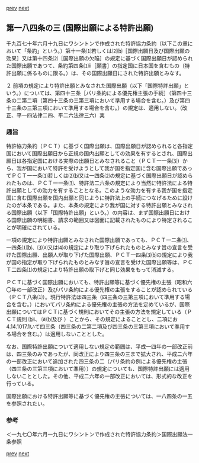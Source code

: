 [prev](/specific/markdowns/特許法/253_Mp-Ch_8-At_184_2.md)
[next](/specific/markdowns/特許法/255_Mp-Ch_9-At_184_4.md)
## 第一八四条の三 (国際出願による特許出願)
千九百七十年六月十九日にワシントンで作成された特許協力条約（以下この章において「条約」という。）第十一条⑴若しくは⑵⒝［国際出願日及び国際出願の効果］又は第十四条⑵［国際出願の欠陥］の規定に基づく国際出願日が認められた国際出願であつて、条約第四条⑴ⅱ［願書］の指定国に日本国を含むもの（特許出願に係るものに限る。）は、その国際出願日にされた特許出願とみなす。

２ 前項の規定により特許出願とみなされた国際出願（以下「国際特許出願」という。）については、第四十三条［パリ条約による優先権主張の手続］（第四十三条の二第二項（第四十三条の三第三項において準用する場合を含む。）及び第四十三条の三第三項において準用する場合を含む。）の規定は、適用しない。（改正、平一四法律二四、平二六法律三六）実


### 趣旨
特許協力条約（ＰＣＴ）に基づく国際出願は、国際出願日が認められると各指定国において国際出願日から正規の国内出願としての効果を有するとされ、国際出願日は各指定国における実際の出願日とみなされること（ＰＣＴ一一条⑶）から、我が国において特許を受けようとして我が国を指定国に含む国際出願であってＰＣＴ一一条⑴若しくは⑵⒝又は一四条⑵の規定に基づく国際出願日が認められたものは、ＰＣＴ一一条⑶、特許法二六条の規定により当然に特許法による特許出願としての効力を有することとなる。このような効力を有する我が国を指定国に含む国際出願を国内出願と同じように特許法上の手続につなげるために設けたのが本条である。また、本条の規定により我が国に対する特許出願とみなされる国際出願（以下「国際特許出願」という。）の内容は、まず国際出願日における国際出願の明細書、請求の範囲又は図面に記載されたものにより特定されることが明確にされている。

一項の規定により特許出願とみなされた国際出願であっても、ＰＣＴ一二条⑶、一四条⑴⒝、⑶⒜又は⑷の規定により取り下げられたものとみなす旨の宣言を受けた国際出願、出願人が取り下げた国際出願、ＰＣＴ一四条⑶⒝の規定により我が国の指定が取り下げられたものとみなす旨の宣言を受けた国際出願等は、ＰＣＴ二四条⑴の規定により特許出願の取下げと同じ効果をもって消滅する。

ＰＣＴに基づく国際出願においても、特許出願等に基づく優先権の主張（昭和六〇年の一部改正）及びパリ条約による優先権の主張をすることが認められている（ＰＣＴ八条⑴）。現行特許法は四三条（四三条の三第三項において準用する場合を含む。）においてパリ条約による優先権の主張の方法を定めているが、国際出願についてはＰＣＴに基づく規則においてその主張の方法を規定している（ＰＣＴ規則 ⒝ⅰ、 ⒜⒝及び ）ことから、その規定によることとし、二項にお4.14.1017.1いて四三条（四三条の二第二項及び四三条の三第三項において準用する場合を含む。）は適用しないこととした。

なお、国際特許出願について適用しない規定の範囲は、平成一四年の一部改正前は、四三条のみであったが、同改正により四三条の三まで拡大され、平成二六年の一部改正において追加された四三条の二（パリ条約の例による優先権の主張（四三条の三第三項において準用））の規定についても、国際特許出願には適用しないこととした。その他、平成二六年の一部改正においては、形式的な改正を行っている。

国際出願における特許出願等に基づく優先権の主張については、一八四条の一五を参照されたい。


### 参考
＜一九七〇年六月一九日にワシントンで作成された特許協力条約＞国際出願法一条参照


[prev](/specific/markdowns/特許法/253_Mp-Ch_8-At_184_2.md)
[next](/specific/markdowns/特許法/255_Mp-Ch_9-At_184_4.md)